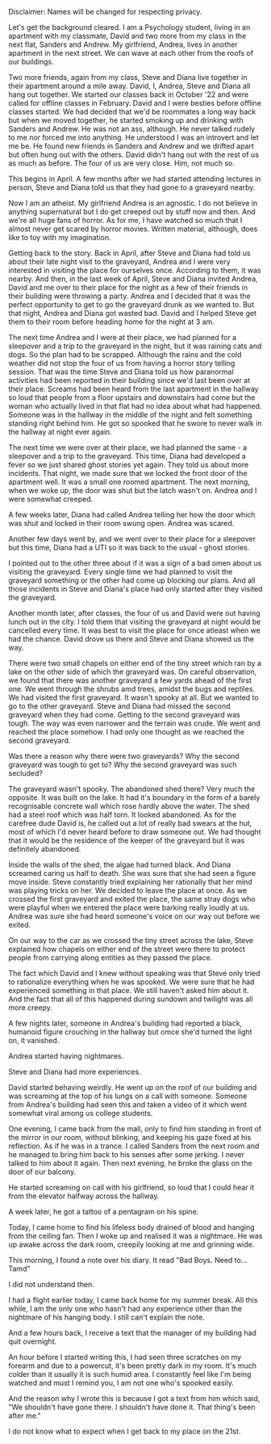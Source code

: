 Disclaimer: Names will be changed for respecting privacy.

Let's get the background cleared. I am a Psychology student, living in an apartment with my classmate, David and two more from my class in the next flat, Sanders and Andrew. My girlfriend, Andrea, lives in another apartment in the next street. We can wave at each other from the roofs of our buildings. 

Two more friends, again from my class, Steve and Diana live together in their apartment around a mile away. David, I, Andrea, Steve and Diana all hang out together. We started our classes back in October '22 and were called for offline classes in February. David and I were besties before offline classes started. We had decided that we'd be roommates a long way back but when we moved together, he started smoking up and drinking with Sanders and Andrew. He was not an ass, although. He never talked rudely to me nor forced me into anything. He understood I was an introvert and let me be. He found new friends in Sanders and Andrew and we drifted apart but often hung out with the others. David didn't hang out with the rest of us as much as before. The four of us are very close. Him, not much so.

This begins in April. A few months after we had started attending lectures in person, Steve and Diana told us that they had gone to a graveyard nearby.

Now I am an atheist. My girlfriend Andrea is an agnostic. I do not believe in anything supernatural but I do get creeped out by stuff now and then. And we're all huge fans of horror. As for me, I have watched so much that I almost never get scared by horror movies. Written material, although, does like to toy with my imagination.

Getting back to the story. Back in April, after Steve and Diana had told us about their late night visit to the graveyard, Andrea and I were very interested in visiting the place for ourselves once. According to them, it was nearby. And then, in the last week of April, Steve and Diana invited Andrea, David and me over to their place for the night as a few of their friends in their building were throwing a party. Andrea and I decided that it was the perfect opportunity to get to go the graveyard drunk as we wanted to. But that night, Andrea and Diana got wasted bad. David and I helped Steve get them to their room before heading home for the night at 3 am.

The next time Andrea and I were at their place, we had planned for a sleepover and a trip to the graveyard in the night, but it was raining cats and dogs. So the plan had to be scrapped. Although the rains and the cold weather did not stop the four of us from having a horror story telling session. That was the time Steve and Diana told us how paranormal activities had been reported in their building since we'd last been over at their place. Screams had been heard from the last apartment in the hallway so loud that people from a floor upstairs and downstairs had come but the woman who actually lived in that flat had no idea about what had happened. Someone was in the hallway in the middle of the night and felt something standing right behind him. He got so spooked that he swore to never walk in the hallway at night ever again.

The next time we were over at their place, we had planned the same - a sleepover and a trip to the graveyard. This time, Diana had developed a fever so we just shared ghost stories yet again. They told us about more incidents. That night, we made sure that we locked the front door of the apartment well. It was a small one roomed apartment. The next morning, when we woke up, the door was shut but the latch wasn't on. Andrea and I were somewhat creeped.

A few weeks later, Diana had called Andrea telling her how the door which was shut and locked in their room swung open. Andrea was scared.

Another few days went by, and we went over to their place for a sleepover but this time, Diana had a UTI so it was back to the usual - ghost stories.

I pointed out to the other three about if it was a sign of a bad omen about us visiting the graveyard. Every single time we had planned to visit the graveyard something or the other had come up blocking our plans. And all those incidents in Steve and Diana's place had only started after they visited the graveyard.

Another month later, after classes, the four of us and David were out having lunch out in the city. I told them that visiting the graveyard at night would be cancelled every time. It was best to visit the place for once atleast when we had the chance. David drove us there and Steve and Diana showed us the way.

There were two small chapels on either end of the tiny street which ran by a lake on the other side of which the graveyard was. On careful observation, we found that there was another graveyard a few yards ahead of the first one. We went through the shrubs amd trees, amidst the bugs and reptiles. We had visited the first graveyard. It wasn't spooky at all. But we wanted to go to the other graveyard. Steve and Diana had missed the second graveyard when they had come. Getting to the second graveyard was tough. The way was even narrower and the terrain was crude. We went and reached the place somehow. I had only one thought as we reached the second graveyard.

Was there a reason why there were two graveyards? Why the second graveyard was tough to get to? Why the second graveyard was such secluded?

The graveyard wasn't spooky. The abandoned shed there? Very much the opposite. It was built on the lake. It had it's boundary in the form of a barely recognisable concrete wall which rose hardly above the water. The shed had a steel roof which was half torn. It looked abandoned. As for the carefree dude David is, he called out a lot of really bad swears at the hut, most of which I'd never heard before to draw someone out. We had thought that it would be the residence of the keeper of the graveyard but it was definitely abandoned.

Inside the walls of the shed, the algae had turned black. And Diana screamed caring us half to death. She was sure that she had seen a figure move inside. Steve constantly tried explaining her rationally that her mind was playing tricks on her. We decided to leave the place at once. As we crossed the first graveyard and exited the place, the same stray dogs who were playful when we entered the place were barking really loudly at us. Andrea was sure she had heard someone's voice on our way out before we exited.

On our way to the car as we crossed the tiny street across the lake, Steve explained how chapels on either end of the street were there to protect people from carrying along entities as they passed the place.

The fact which David and I knew without speaking was that Steve only tried to rationalize everything when he was spooked. We were sure that he had experienced something in that place. We still haven't asked him about it. And the fact that all of this happened during sundown and twilight was all more creepy.

A few nights later, someone in Andrea's building had reported a black, humanoid figure crouching in the hallway but omce she'd turned the light on, it vanished.

Andrea started having nightmares.

Steve and Diana had more experiences.

David started behaving weirdly. He went up on the roof of our building and was screaming at the top of his lungs on a call with someone. Someone from Andrea's building had seen this and taken a video of it which went somewhat viral among us college students.

One evening, I came back from the mall, only to find him standing in front of the mirror in our room, without blinking, and keeping his gaze fixed at his reflection. As if he was in a trance. I called Sanders from the next room and he managed to bring him back to his senses after some jerking. I never talked to him about it again. Then next evening, he broke the glass on the door of our balcony.

He started screaming on call with his girlfriend, so loud that I could hear it from the elevator halfway across the hallway.

A week later, he got a tattoo of a pentagram on his spine.

Today, I came home to find his lifeless body drained of blood and hanging from the ceiling fan. Then I woke up and realised it was a nightmare. He was up awake across the dark room, creepily looking at me and grinning wide.

This morning, I found a note over his diary. It read "Bad Boys. Need to... Tamd"

I did not understand then.

I had a flight earlier today, I came back home for my summer break. All this while, I am the only one who hasn't had any experience other than the nightmare of his hanging body. I still can't explain the note.

And a few hours back, I receive a text that the manager of my building had quit overnight.

An hour before I started writing this, I had seen three scratches on my forearm and due to a powercut, it's been pretty dark in my room. It's much colder than it usually it is such humid area. I constantly feel like I'm being watched and must I remind you, I am not one who's spooked easily.

And the reason why I wrote this is because I got a text from him which said, "We shouldn't have gone there. I shouldn't have done it. That thing's been after me."

I do not know what to expect when I get back to my place on the 21st.